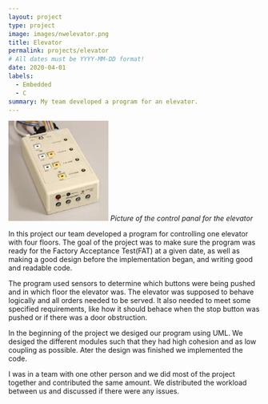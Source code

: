 ```yaml
---
layout: project
type: project
image: images/nwelevator.png
title: Elevator
permalink: projects/elevator
# All dates must be YYYY-MM-DD format!
date: 2020-04-01
labels:
  - Embedded
  - C
summary: My team developed a program for an elevator.
---
```



<img class="ui medium right floated image" src="../images/elevator.jpg"> *Picture of the control panal for the elevator*


In this project our team developed a program for controlling one elevator with four floors. The goal of the project was to make sure the program was ready for the Factory Acceptance Test(FAT) at a given date, as well as making a good design before the implementation began, and writing good and readable code. 

The program used sensors to determine which buttons were being pushed and in which floor the elevator was. The elevator was supposed to behave logically and all orders needed to be served. It also needed to meet some specified requirements, like how it should behace when the stop button was pushed or if there was a door obstruction. 

In the beginning of the project we desiged our program using UML. We desiged the different modules such that they had high cohesion and as low coupling as possible. Ater the design was finished we implemented the code.

I was in a team with one other person and we did most of the project together and contributed the same amount. We distributed the workload between us and discussed if there were any issues.







